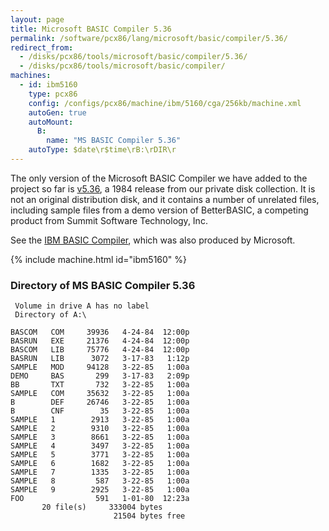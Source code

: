 ```yaml
---
layout: page
title: Microsoft BASIC Compiler 5.36
permalink: /software/pcx86/lang/microsoft/basic/compiler/5.36/
redirect_from:
  - /disks/pcx86/tools/microsoft/basic/compiler/5.36/
  - /disks/pcx86/tools/microsoft/basic/compiler/
machines:
  - id: ibm5160
    type: pcx86
    config: /configs/pcx86/machine/ibm/5160/cga/256kb/machine.xml
    autoGen: true
    autoMount:
      B:
        name: "MS BASIC Compiler 5.36"
    autoType: $date\r$time\rB:\rDIR\r
---
```


The only version of the Microsoft BASIC Compiler we have added to the project so far is
[v5.36](#directory-of-ms-basic-compiler-536), a 1984 release from our private disk collection.
It is not an original distribution disk, and it contains a number of unrelated files, including sample files
from a demo version of BetterBASIC, a competing product from Summit Software Technology, Inc.

See the [IBM BASIC Compiler](/software/pcx86/lang/ibm/basic/compiler/1.00/), which was also produced by Microsoft.

{% include machine.html id="ibm5160" %}

### Directory of MS BASIC Compiler 5.36

     Volume in drive A has no label
     Directory of A:\

    BASCOM   COM     39936   4-24-84  12:00p
    BASRUN   EXE     21376   4-24-84  12:00p
    BASCOM   LIB     75776   4-24-84  12:00p
    BASRUN   LIB      3072   3-17-83   1:12p
    SAMPLE   MOD     94128   3-22-85   1:00a
    DEMO     BAS       299   3-17-83   2:09p
    BB       TXT       732   3-22-85   1:00a
    SAMPLE   COM     35632   3-22-85   1:00a
    B        DEF     26746   3-22-85   1:00a
    B        CNF        35   3-22-85   1:00a
    SAMPLE   1        2913   3-22-85   1:00a
    SAMPLE   2        9310   3-22-85   1:00a
    SAMPLE   3        8661   3-22-85   1:00a
    SAMPLE   4        3497   3-22-85   1:00a
    SAMPLE   5        3771   3-22-85   1:00a
    SAMPLE   6        1682   3-22-85   1:00a
    SAMPLE   7        1335   3-22-85   1:00a
    SAMPLE   8         587   3-22-85   1:00a
    SAMPLE   9        2925   3-22-85   1:00a
    FOO                591   1-01-80  12:23a
           20 file(s)     333004 bytes
                           21504 bytes free
